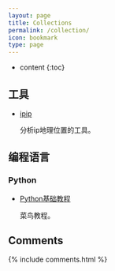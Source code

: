 ```yaml
---
layout: page
title: Collections
permalink: /collection/
icon: bookmark
type: page
---
```


* content
{:toc}

## 工具

* [ipip](https://www.ipip.net/ip.html)

    分析ip地理位置的工具。


## 编程语言

### Python

* [Python基础教程](http://www.runoob.com/python/python-tutorial.html)

    菜鸟教程。



## Comments

{% include comments.html %}
